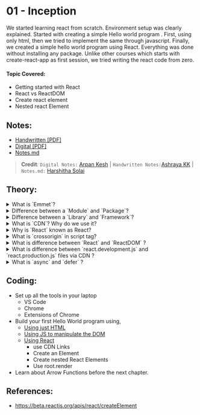 # 01 - Inception

We started learning react from scratch. Environment setup was clearly explained. Started with creating a simple Hello world program . First, using only html, then we tried to implement the same through javascript. Finally, we created a simple hello world program using React. Everything was done without installing any package. Unlike other courses which starts with create-react-app as first session, we tried writing the react code from zero.

#### Topic Covered:

<ul>
  <li>Getting started with React</li>
  <li>React vs ReactDOM</li>
  <li>Create react element</li>
  <li>Nested react Element</li>
</ul>

## Notes:

- [Handwritten [PDF]](https://github.com/deltanode/react-playground/blob/main/00-React-Notes/Chapter%2001%20-%20Inception%20-%20HandWritten%20Notes.pdf) 
- [Digital [PDF]](https://github.com/deltanode/react-playground/blob/main/00-React-Notes/Chapter%2001%20-%20Inception%20-%20Digital%20Notes.pdf)
- [Notes.md](https://github.com/deltanode/react-playground/blob/main/01-inception/notes.md)

 > **Credit**: 
`Digital Notes:` [Arpan Kesh](https://www.linkedin.com/in/arpan-kesh-687740194/) | 
`Handwritten Notes:`[Ashraya KK](https://github.com/Ashrayaa/Namaste-React) | 
`Notes.md:` [Harshitha Solai](https://github.com/Learn-React-With-Harshi)  

## Theory:

<!-- ************************** -->
<details>
<summary>What is `Emmet`?</summary><br>
<blockquote> 
  
Emmet is a free <strong>add-on</strong> for your text editor that allows you to type shortcuts that are then expanded into full pieces of code.

Most useful emmet abbreviations are :

`HTML`

1. `html:5` - generates html5 boilerplate
2. `ui>li` - nested elements
3. `h1.#heading.container.con` - create h1 element with id heading and classes container and con
4. `div[data-name=harshi]` - Custom attribute <div data-name="Harshi"></div>
5. `header+div+footer` - generate siblings <header></header> <div></div> <footer></footer>

`CSS`

1. `m10-10-10-10` - Margin on all sides margin: 10px 10px 10px 10px;
</blockquote><br>
</details>

<!-- ************************** -->

<details>
<summary>Difference between a `Module` and `Package`?</summary><br>
<blockquote>

A `module` is a single JavaScript file that has some reasonable functionality.
A `package` is a directory with one or more modules inside of it and a package.json file which has metadata about the package.

A package can be very simple for example, `underscore` just has a single JavaScript file (we see two versions of it, regular and minified version and package.json)

Whereas a more complex package like `Express` has one JavaScript file in the root, but inside its sub-directories has quite a few more JavaScript files and more within sub-directories of that

Now it's very common for people to refer to a package as a module.

_More_:-

`npm` has some official definations:-

- A `package` is a file or directory that is described by a package.json file.
- A `module` is any file or directory in the node_modules directory that can be loaded by the Node.js require() function.
- <b>Note</b>: Since modules are not required to have a package.json file, not all modules are packages. Only modules that have a package.json file are also packages.

For `node.js`

- Modules are libraries for Node.js.

> Node.js has a simple module loading system. In Node.js, files and modules are in one-to-one correspondence.

- Examples of modules:

  - Circle.js
  - Rectangle.js
  - Square.js

- A package is one or more modules (libraries) grouped (or packaged) together. These are commonly used by other packages or a project of your own. Node.js uses a package manager, where you can find and install thousands of packages.

- Example of a package:

```
Shapes             <- Package name
  - Circle.js      <-
  - Rectangle.js   <- Modules that belong to the Shapes package
  - Square.js      <-
```

Essentially, you could install the package, Shapes, and have access to the Circle, Rectangle, and Square modules.

</blockquote><br>
</details>

<!-- ************************** -->
<details>
<summary>Difference between a `Library` and `Framework`?</summary><br>
<blockquote>

A `library` is a collection of packages that perform specific operations whereas
a `framework` contains the basic flow and architecture of an application.

A key difference between the two is the is the <b>inversion of control</b> & <b>complexity</b> :- <br>

- `Libraries` contain a number of methods that a developer can just call whenever they write code. If a `library` is used, the application calls the code from the library. `Eg: React, JQuery, Lodash`

- The `framework` provides the flow of a software application and tells the developer what it needs and calls the code provided by the developer as required. `Eg: Node JS, Angular, Spring`

<b>NOTE:</b> When using a library, the control remains with the developer who tells the application when to call library functions. When using a framework, the control is reversed, which means that the framework tells the developer where code needs to be provided and calls it as it requires.

<br>

_More_:-

- A <strong>library</strong> is like going to Ikea. You already have a home, but you need a bit of help with furniture. You don’t feel like making your own table from scratch. Ikea allows you to pick and choose different things to go in your home. You are in control. <br><br>
- A <strong>framework</strong>, on the other hand, is like building a model home. You have a set of blueprints and a few limited choices when it comes to architecture and design. Ultimately, the contractor and blueprint are in control. And they will let you know when and where you can provide your input. <br><br>
- <strong>Both Frameworks and Libraries</strong> are code written by someone else that is used to help solve common problems or to optimise performance. <br><br>
- A key difference between the two is the <strong>inversion of control</strong>. When using a library, the control remains with the developer who tells the application when to call library functions. When using a framework, the control is reversed, which means that the framework tells the developer where code needs to be provided and calls it as it requires.
</blockquote> <br>
</details>

<!-- ************************** -->
<details>
<summary>What is `CDN`? Why do we use it?</summary><br>
<blockquote>
- A CDN (content delivery network), also called a content distribution network, is a group of geographically distributed and interconnected servers. They provide cached internet content from a network location closest to a user to speed up its delivery. <br><br>
- The primary goal of a CDN is to improve web performance by reducing the time needed to send content and rich media to users. <br><br>
- CDN architecture is also designed to reduce network latency caused by hauling traffic over long distances and across several networks. Eliminating latency is important as more dynamic content, video and software as a service are delivered to an increasing number of mobile devices.
</blockquote><br>
</details>

<!-- ************************** -->
<details>
<summary>Why is `React` known as React?</summary><br>
<blockquote>    
- React is a JavaScript library that helps developers to build user interfaces – the things you interact with on websites. It has become popular because of its simplicity and flexibility. <br><br>      
- React is named <strong>React</strong> because of its ability to react to changes in data. When the data in a React component changes, React will automatically re-render the component so that it reflects the new data. This makes it easy to create performant user interfaces that always look up-to-date. <br><br>
- React was created by Jordan Walke, a software engineer at Facebook. It was first used internally at Facebook to power News Feed and other user interface elements. After seeing how well it performed, Jordan open-sourced React and made it available to the world.
</blockquote><br>
</details>

<!-- ************************** -->
<details>
<summary>What is `crossorigin` in script tag?</summary><br>
<blockquote>

- The crossorigin attribute provides support for `CORS` , defining how the element handles cross-origin requests. CORS stands for Cross-Origin Resource Sharing. If cross-origin is set to "user-credential", then user authentication is required to access the file.

_More_:-

- The crossorigin attribute sets the <strong>mode</strong> of the request to an HTTP CORS Request. <br><br>
- Web pages often make requests to load resources on other servers. Here is where CORS comes in. <br><br>
- A cross-origin request is a request for a resource (e.g. style sheets, iframes, images, fonts, or scripts) from another domain. <br><br>
- CORS is used to manage cross-origin requests. <br><br>
- CORS stands for Cross-Origin Resource Sharing, and is a mechanism that allows resources on a web page to be requested from another domain outside their own domain. It defines a way of how a browser and server can interact to determine whether it is safe to allow the cross-origin request. CORS allows servers to specify who can access the assets on the server, among many other things. <br><br>
- <strong>Tip:</strong> The opposite of cross-origin requests is <strong>same-origin</strong> requests. This means that a web page can only interact with other documents that are also on the same server. This policy enforces that documents that interact with each other must have the same origin (domain). <br><br>
- CORS is a standard mechanism used to retrieve files from other domains.
</blockquote><br>
</details>

<!-- ************************** -->
<details>
<summary>What is difference between `React` and `ReactDOM` ?</summary><br>
<blockquote>

`React` is a JavaScript library for building User Interfaces whereas `ReactDOM` is also JavaScript library that allows `React to interact with the DOM`.
<br><br>
The react package contains `React.createElement()`, `React.Component`, `React.Children`, and other helpers related to elements and component classes. You can think of these as the isomorphic or universal helpers that you need to build components.
<br><br>
The react-dom package contains `ReactDOM.render()`, and in react-dom/server we have server-side rendering support with `ReactDOMServer.renderToString()` and `ReactDOMServer.renderToStaticMarkup()`.

<br>
  
*More*:-

- In order to work with <strong>React</strong> in the <strong>browsers</strong>, we need to include 2 libraries: `React` and `ReactDOM`. <br><br>
- <strong>React</strong> library is responsible for creating views and <strong>ReactDOM</strong> library is responsible to actually render UI in the browser. <br><br>
- Include these two libraries before your main JavaScript file.
</blockquote><br>
</details>

<!-- ************************** -->
<details>
<summary>What is difference between `react.development.js` and `react.production.js` files via CDN ?</summary><br>
<blockquote>

`react.production.js` - production code of react library that is minified and production ready. <br>
`react.development.js` - More readable and developer friendly react library code that can be used to debug.

_More_:-

- react.production.js are the minified files. <br><br>
- Both react.development.js and react.production.js contains the similar code. The code difference between both files is nothing. <br><br>
- But, react.production.js is much more optimised for production use. The size of react.production.js will be very less then react.development.js
</blockquote><br>
</details>

<!-- ************************** -->
<details>
<summary>What is `async` and `defer` ?</summary><br>
<blockquote>

`Without async/defer` : Browser stops the html parsing once script tag is encountered.
It resumes parsing only after script is fetched and executed.

`Async` : Html parsing is done in parallel while scripts are being fetched from the network and executed.
Once the script is done with execution, html parsing is resumed. This can be used for external scripts like google analytics.
It is better to avoid async for scripts that are dependent on other scripts since we dont know in which order script will be executed.

`Defer` : Similar to async, Html parsing is done in parallel while scripts are being fetched from the network. But scripts are executed only after the
html parsing is done.

_More_:-

- When we load a webpage then 2 major things happens, <strong>HTML Parshing</strong> and <strong>Loading of scripts</strong>.<br>
- Now, <strong>Loading of scripts</strong> contains 2 parts, <strong>Fetching the script from the network</strong> & <strong>Executing it line by line</strong>. <br>
- Now, there are 3 scenario: <strong>Normal</strong>, using <strong>Async</strong> & using <strong>Defer</strong>. <br><br>
  - `Normal Case`: <script src="..." > <br>
  - In Normal case, during HTML parshing, when the browser encounter the script tag, it pauses the HTML parshing & start fetching the scripts from the network & then it executed them & again continues the HTML parshing after that. <br><br>
  - `Using Async`: <script async src="..." > <br>
  - In Async case, during HTML parshing, the browser parallelly fetches the script from the network. After fetching the script, it pauses the the HTML parshing & starts executing the script & then it again continues the HTML parshing after that.<br><br>
  - `Using Defer`: <script defer src="..." > <br>
  - In Async case, during HTML parshing, the browser parallelly fetches the script from the network. Now, when the HTML parshing completes, it then start executing the script at last. <br><br>
  - Also know, the Async does not guarantee the <strong>order of execution</strong> of the scripts but Defer does. <br><br>
    <img src="async-vs-defer-attributes.jpg"> <br><br>
  - When it comes to loading external JavaScript files on your website, should you use async or defer? <br><br>
  - Async allows your script to run as soon as it’s loaded, without blocking other elements on the page. Defer means your script will only execute after the page has finished loading. In most cases, async is the better option — but there are exceptions. Understanding when to use each one will help you create a faster and more efficient website. <br><br>
    - <strong>Async</strong> in script tag in JavaScript is a way to load scripts asynchronously. That means, if a script is async, it will be loaded independently of other scripts on the page, and will not block the page from loading. <br>
  - If you have a page with several external scripts, loading them all asynchronously can speed up the page load time, because the browser can download and execute them in parallel. <br>
  - To use async, simply add the async attribute to your script tag: <script async src="script.js"></script> <br><br>
  - By using the <strong>Defer</strong> attribute in HTML, the browser will load the script only after parsing (loading) the page. This can be helpful if you have a script that is dependent on other scripts, or if you want to improve the loading time of your page by loading scripts after the initial page load. <br>
  - To use defer, simply add the defer attribute to your script tag: <script defer src="script.js"></script> <br><br>
  - <a href="https://www.youtube.com/watch?v=IrHmpdORLu8"> reference video</a>
  </blockquote><br>
  </details>

<!-- ************************** -->
<!--
<details>
<summary>Question</summary><br>
<blockquote>

Answer
</blockquote><br>
</details>
-->
<!-- ************************** -->

## Coding:

- Set up all the tools in your laptop
  - VS Code
  - Chrome
  - Extensions of Chrome
- Build your first Hello World program using,
  - [Using just HTML](index.html)
  - [Using JS to manipulate the DOM](index.html)
  - [Using React](App.js)
    - use CDN Links
    - Create an Element
    - Create nested React Elements
    - Use root.render
- Learn about Arrow Functions before the next chapter.

## References:

- https://beta.reactjs.org/apis/react/createElement
